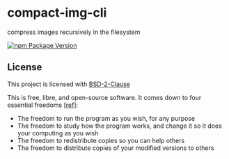 # compact-img-cli

compress images recursively in the filesystem

[![npm Package Version](https://img.shields.io/npm/v/compact-img-cli.svg?maxAge=2592000)](https://www.npmjs.com/package/compact-img-cli)

## License

This project is licensed with [BSD-2-Clause](./LICENSE)

This is free, libre, and open-source software. It comes down to four essential freedoms [[ref]](https://seirdy.one/2021/01/27/whatsapp-and-the-domestication-of-users.html#fnref:2):

- The freedom to run the program as you wish, for any purpose
- The freedom to study how the program works, and change it so it does your computing as you wish
- The freedom to redistribute copies so you can help others
- The freedom to distribute copies of your modified versions to others
